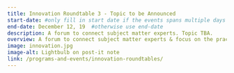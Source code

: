 ```yaml
---
title: Innovation Roundtable 3 - Topic to be Announced
start-date: #only fill in start date if the events spans multiple days
end-date: December 12, 19  #otherwise use end-date
description: A forum to connect subject matter experts. Topic TBA.
overview: A forum to connect subject matter experts & focus on the practical applications of innovative technologies in the Federal Government. Held at GSA from 1-3pm and limited to 20 RSVPs.
image: innovation.jpg
image-alt: Lightbulb on post-it note
link: /programs-and-events/innovation-roundtables/
---
```

